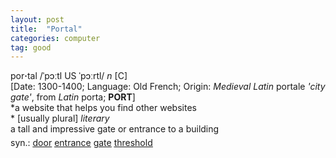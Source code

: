 ```yaml
---
layout: post
title:  "Portal"
categories: computer
tag: good
---
```

<DIV style="MARGIN: 0px 0px 5px">por<B>·</B>tal /ˈpɔːtl US ˈpɔːrtl/ <I>n</I> [C] <BR>[Date: 1300-1400; Language: Old French; Origin: <I>Medieval Latin</I> portale <I>'city gate'</I>, from <I>Latin</I> porta; <B>PORT</B>]<BR>*a website that helps you find other websites<BR>* [usually plural] <I>literary</I> <BR>a tall and impressive gate or entrance to a building</DIV>
<DIV style="MARGIN: 0px 0px 5px">
<DIV style="MARGIN: 4px 0px">syn.: <A href="{{ site.baseurl }}/door"><U>door</U></A> <A href="{{ site.baseurl }}/entrance"><U>entrance</U></A> <A href="{{ site.baseurl }}/gate"><U>gate</U></A> <A href="{{ site.baseurl }}/threshold"><U>threshold</U></A></DIV></DIV>

